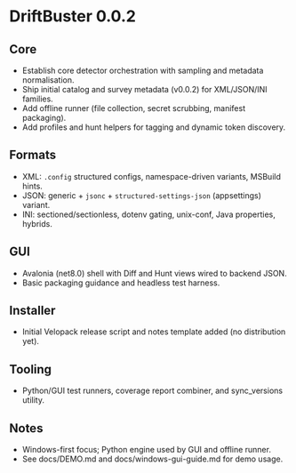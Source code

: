 # DriftBuster 0.0.2

## Core
- Establish core detector orchestration with sampling and metadata normalisation.
- Ship initial catalog and survey metadata (v0.0.2) for XML/JSON/INI families.
- Add offline runner (file collection, secret scrubbing, manifest packaging).
- Add profiles and hunt helpers for tagging and dynamic token discovery.

## Formats
- XML: `.config` structured configs, namespace-driven variants, MSBuild hints.
- JSON: generic + `jsonc` + `structured-settings-json` (appsettings) variant.
- INI: sectioned/sectionless, dotenv gating, unix-conf, Java properties, hybrids.

## GUI
- Avalonia (net8.0) shell with Diff and Hunt views wired to backend JSON.
- Basic packaging guidance and headless test harness.

## Installer
- Initial Velopack release script and notes template added (no distribution yet).

## Tooling
- Python/GUI test runners, coverage report combiner, and sync_versions utility.

## Notes
- Windows-first focus; Python engine used by GUI and offline runner.
- See docs/DEMO.md and docs/windows-gui-guide.md for demo usage.

